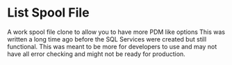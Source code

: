 # List Spool File
A work spool file clone to allow you to have more PDM like options
This was written a long time ago before the SQL Services were created but still functional.  This was meant to be more for developers to use and may not have all error checking and might not be ready for production.

